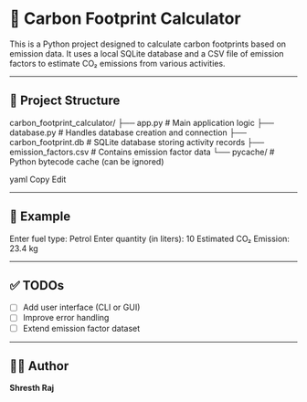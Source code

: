 # 🌱 Carbon Footprint Calculator

This is a Python project designed to calculate carbon footprints based on emission data. It uses a local SQLite database and a CSV file of emission factors to estimate CO₂ emissions from various activities.

---

## 📁 Project Structure

carbon_footprint_calculator/
├── app.py # Main application logic
├── database.py # Handles database creation and connection
├── carbon_footprint.db # SQLite database storing activity records
├── emission_factors.csv # Contains emission factor data
└── pycache/ # Python bytecode cache (can be ignored)

yaml
Copy
Edit

---

## 🧪 Example

Enter fuel type: Petrol
Enter quantity (in liters): 10
Estimated CO₂ Emission: 23.4 kg


---

## ✅ TODOs

- [ ] Add user interface (CLI or GUI)
- [ ] Improve error handling
- [ ] Extend emission factor dataset

---

## 👨‍💻 Author

**Shresth Raj**
